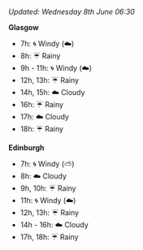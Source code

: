 *Updated: Wednesday 8th June 06:30*

**Glasgow**

* 7h: :cyclone: Windy (:cloud:)
* 8h: :umbrella: Rainy
* 9h - 11h: :cyclone: Windy (:cloud:)
* 12h, 13h: :umbrella: Rainy
* 14h, 15h: :cloud: Cloudy
* 16h: :umbrella: Rainy
* 17h: :cloud: Cloudy
* 18h: :umbrella: Rainy

**Edinburgh**

* 7h: :cyclone: Windy (:partly_sunny:)
* 8h: :cloud: Cloudy
* 9h, 10h: :umbrella: Rainy
* 11h: :cyclone: Windy (:cloud:)
* 12h, 13h: :umbrella: Rainy
* 14h - 16h: :cloud: Cloudy
* 17h, 18h: :umbrella: Rainy
